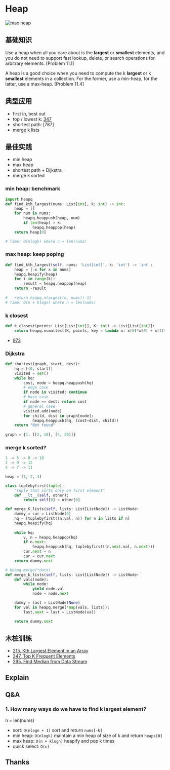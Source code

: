 # Heap 


![max heap](https://i.imgur.com/LHCxZOp.gif)


## 基础知识 

Use a heap when all you care about is the **largest** or **smallest** elements, and you do not need to support fast lookup, delete, or search operations for arbitrary elements. [Problem 11.1]

A heap is a good choice when you need to compute the k **largest** or k **smallest** elements in a collection. For the former, use a min-heap, for the latter, use a max-heap. [Problem 11.4]

## 典型应用

- first in, best out 
- top / lowest k: [347](https://leetcode.com/problems/top-k-frequent-elements/description/)
- shortest path: [787]
- merge k lists

## 最佳实践

- min heap
- max heap
- shortest path + Dijkstra
- merge k sorted


### min heap: benchmark

``` python
import heapq
def find_kth_largest(nums: List[int], k: int) -> int:
    heap = []
    for num in nums:
        heapq.heappush(heap, num)
        if len(heap) > k:
            heapq.heappop(heap)
    return heap[0]

# Time: O(nlogk) where n = len(nums)    
```

### max heap: keep poping 

``` python
def find_kth_largest(self, nums: 'List[int]', k: 'int') -> 'int':
    heap = [-x for x in nums]
    heapq.heapify(heap)
    for i in range(k):
        result = heapq.heappop(heap)
    return -result 
    
# 	return heapq.nlargest(k, nums)[-1]    
# Time: O(n + klogn) where n = len(nums)
```

### k closest 

``` python
def k_closest(points: List[List[int]], K: int) -> List[List[int]]:
    return heapq.nsmallest(K, points, key = lambda x: x[0]*x[0] + x[1]*x[1])
```

- [973](https://leetcode.com/problems/k-closest-points-to-origin/)

### Dijkstra

``` python
def shortest(graph, start, dest):
	hq = [(0, start)]
	visited = set()
	while hq:
		cost, node = heapq.heappush(hq)
		# edge case 
		if node in visited: continue 
		# base case 
		if node == dest: return cost
		# general case 
		visited.add(node)
		for child, dist in graph[node]:
			heapq.heappush(hq, (cost+dist, child))
	return "Not found"
	
graph = {1: [[2, 10], [4, 20]]}	
```

### merge k sorted? 

``` python
1 -> 5 -> 8 -> 10
2 -> 9 -> 12
4 -> 7 -> 11

heap = [1, 2, 4] 
```


``` python
class tuplebyfirst(tuple):
    "tuple that sorts only on first element"
    def __lt__(self, other):
        return self[0] < other[0]   
```

``` python
def merge_K_lists(self, lists: List[ListNode]) -> ListNode:
    dummy = cur = ListNode(0)
    hq = [tuplebyfirst((n.val, n)) for n in lists if n]
    heapq.heapify(hq)
    
    while hq:
        v, n = heapq.heappop(hq)
        if n.next:
            heapq.heappush(hq, tuplebyfirst((n.next.val, n.next)))
        cur.next = n
        cur = cur.next 
    return dummy.next 
```

``` python
# heapq.merge(*data)
def merge_k_lists(self, lists: List[ListNode]) -> ListNode:
    def vals(node):
        while node:
            yield node.val
            node = node.next

    dummy = last = ListNode(None)
    for val in heapq.merge(*map(vals, lists)):
        last.next = last = ListNode(val)

    return dummy.next
```

## 木桩训练 

- [215. Kth Largest Element in an Array](https://leetcode.com/problems/kth-largest-element-in-an-array/)
- [347. Top K Frequent Elements](https://leetcode.com/problems/top-k-frequent-elements/)
- [295. Find Median from Data Stream](https://leetcode.com/problems/find-median-from-data-stream/)

## Explain

## Q&A

### 1. How many ways do we have to find k largest element? 

n = len(nums)

- sort:  `O(nlogn + 1)` sort and return `nums[-k]`
- min heap: `O(nlogk)` maintain a min heap of size of k and return `heaps[0]`
- max heap: `O(n + klogn)` heapify and pop k times
- quick select: `O(n)` 

## Thanks



